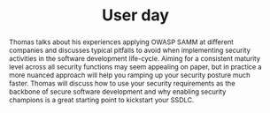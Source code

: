 ---
url: /user-day/samm-to-kickstart-the-tssdlc/
type: user-day
title: User day
name: Using OWASP SAMM to kickstart the SSDLC - Lessons learned from real-world projects
speaker: Thomas Kerbl
image: /img/people/Thomas_Kerbl.jpg
affiliation: SEC Consult
role: Principal Security Consultant
twitter: "@Dementophobia"
abstract: |
    Thomas talks about his experiences applying OWASP SAMM at different companies and discusses typical pitfalls to avoid when implementing security activities in the software development life-cycle. Aiming for a consistent maturity level across all security functions may seem appealing on paper, but in practice a more nuanced approach will help you ramping up your security posture much faster. Thomas will discuss how to use your security requirements as the backbone of secure software development and why enabling security champions is a great starting point to kickstart your SSDLC.
bio: |
    Thomas has worked as a security consultant at SEC Consult for over 15 years. In his role as principal security consultant and team leader, he does not only lead a team of experts, but is also still involved in customer projects hands-on. Currently he is engaged in projects concerning "Secure Software Development" and "Security Architecture" where he incorporates his experiences as a former penetration tester and security requirements engineer.
---